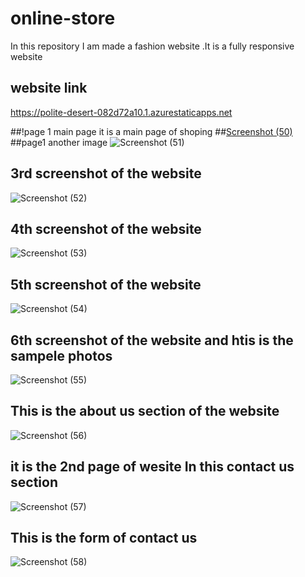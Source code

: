 # online-store
In this repository I am made a  fashion website .It is a fully responsive website 

## website link
https://polite-desert-082d72a10.1.azurestaticapps.net

##!page 1 main page 
it is a main page of shoping 
##[Screenshot (50)](https://user-images.githubusercontent.com/98635569/180570915-18130335-d94e-4c44-868f-9c6c0ae5ee62.png)
##page1 another image 
![Screenshot (51)](https://user-images.githubusercontent.com/98635569/180570961-9b6f3629-a2ac-4061-87fc-6896b2ce46c0.png)
## 3rd screenshot of the website
![Screenshot (52)](https://user-images.githubusercontent.com/98635569/180570970-d6816c91-29c5-4c54-87d7-7a68c1e0998b.png)
## 4th screenshot of the website
![Screenshot (53)](https://user-images.githubusercontent.com/98635569/180571004-5cc99a3b-9746-4a5a-9631-68e6c71180b8.png)
## 5th screenshot of the website
![Screenshot (54)](https://user-images.githubusercontent.com/98635569/180571014-58599260-39bc-472b-9be8-5cca72fb97c1.png)
## 6th screenshot of the website and htis is the sampele photos  
![Screenshot (55)](https://user-images.githubusercontent.com/98635569/180571025-858885dd-841e-4405-98ca-76013b73327b.png)
## This is the about us section of the website
![Screenshot (56)](https://user-images.githubusercontent.com/98635569/180571120-7cb39027-dd36-481e-af5d-1bb72e496c59.png)
##  it is the 2nd page of wesite In this contact us section
![Screenshot (57)](https://user-images.githubusercontent.com/98635569/180571127-98e97b61-7c92-44cf-926f-0b1653e21dcb.png)
## This is the form of contact us
![Screenshot (58)](https://user-images.githubusercontent.com/98635569/180571139-e8a17e8a-d0b2-4e45-b05c-c2cda267685a.png)
